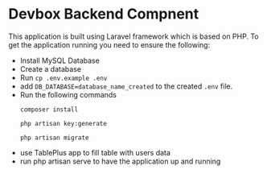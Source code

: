 # Devbox Backend Compnent

This application is built using Laravel framework which is based on PHP. To get the application running you need to ensure the following:

- Install MySQL Database
- Create a database
- Run `cp .env.example .env`
- add `DB_DATABASE=database_name_created` to the created `.env` file.
- Run the following commands
    ```
    composer install
    
    php artisan key:generate

    php artisan migrate
    ```
- use TablePlus app to fill table with users data
- run php artisan serve to have the application up and running

